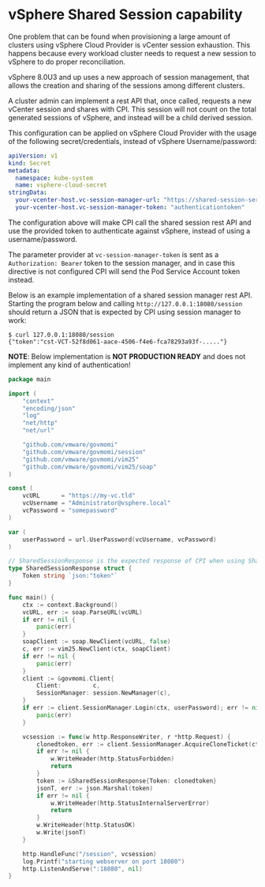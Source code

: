 # vSphere Shared Session capability

One problem that can be found when provisioning a large amount of clusters using
vSphere Cloud Provider is vCenter session exhaustion. This happens because every
workload cluster needs to request a new session to vSphere to do proper reconciliation.

vSphere 8.0U3 and up uses a new approach of session management, that allows the
creation and sharing of the sessions among different clusters.

A cluster admin can implement a rest API that, once called, requests a new vCenter
session and shares with CPI. This session will not count on the total generated
sessions of vSphere, and instead will be a child derived session.

This configuration can be applied on vSphere Cloud Provider with the usage of
the following secret/credentials, instead of vSphere Username/password:

```yaml
apiVersion: v1
kind: Secret
metadata:
  namespace: kube-system
  name: vsphere-cloud-secret
stringData:
  your-vcenter-host.vc-session-manager-url: "https://shared-session-service.tld/session"
  your-vcenter-host.vc-session-manager-token: "authenticationtoken"
```

The configuration above will make CPI call the shared session rest API and use the
provided token to authenticate against vSphere, instead of using a username/password.

The parameter provider at `vc-session-manager-token` is sent as a `Authorization: Bearer` token
to the session manager, and in case this directive is not configured CPI will send the
Pod Service Account token instead.

Below is an example implementation of a shared session manager rest API. Starting the
program below and calling `http://127.0.0.1:18080/session` should return a JSON that is expected
by CPI using session manager to work:

```shell
$ curl 127.0.0.1:18080/session
{"token":"cst-VCT-52f8d061-aace-4506-f4e6-fca78293a93f-....."}
```

**NOTE**: Below implementation is **NOT PRODUCTION READY** and does not implement
any kind of authentication!

```go
package main

import (
    "context"
    "encoding/json"
    "log"
    "net/http"
    "net/url"

    "github.com/vmware/govmomi"
    "github.com/vmware/govmomi/session"
    "github.com/vmware/govmomi/vim25"
    "github.com/vmware/govmomi/vim25/soap"
)

const (
    vcURL      = "https://my-vc.tld"
    vcUsername = "Administrator@vsphere.local"
    vcPassword = "somepassword"
)

var (
    userPassword = url.UserPassword(vcUsername, vcPassword)
)

// SharedSessionResponse is the expected response of CPI when using Shared session manager
type SharedSessionResponse struct {
    Token string `json:"token"`
}

func main() {
    ctx := context.Background()
    vcURL, err := soap.ParseURL(vcURL)
    if err != nil {
        panic(err)
    }
    soapClient := soap.NewClient(vcURL, false)
    c, err := vim25.NewClient(ctx, soapClient)
    if err != nil {
        panic(err)
    }
    client := &govmomi.Client{
        Client:         c,
        SessionManager: session.NewManager(c),
    }
    if err := client.SessionManager.Login(ctx, userPassword); err != nil {
        panic(err)
    }

    vcsession := func(w http.ResponseWriter, r *http.Request) {
        clonedtoken, err := client.SessionManager.AcquireCloneTicket(ctx)
        if err != nil {
            w.WriteHeader(http.StatusForbidden)
            return
        }
        token := &SharedSessionResponse{Token: clonedtoken}
        jsonT, err := json.Marshal(token)
        if err != nil {
            w.WriteHeader(http.StatusInternalServerError)
            return
        }
        w.WriteHeader(http.StatusOK)
        w.Write(jsonT)
    }

    http.HandleFunc("/session", vcsession)
    log.Printf("starting webserver on port 18080")
    http.ListenAndServe(":18080", nil)
}
```
